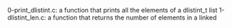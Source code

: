 0-print_dlistint.c: a function that prints all the elements of a dlistint_t list
1-dlistint_len.c: a function that returns the number of elements in a linked

